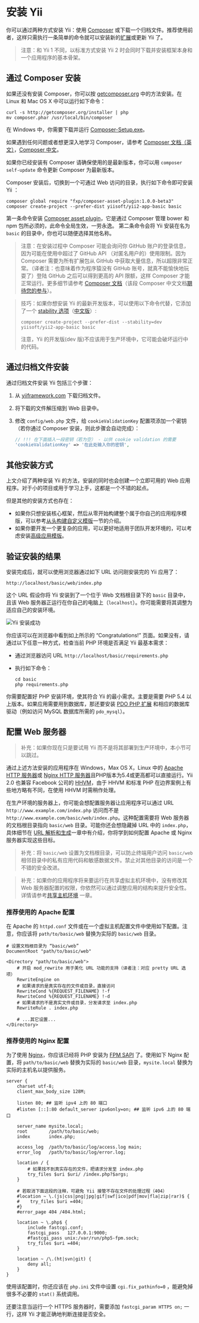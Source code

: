 安装 Yii
==============

你可以通过两种方式安装 Yii：使用 [Composer](http://getcomposer.org/) 或下载一个归档文件。推荐使用前者，这样只需执行一条简单的命令就可以安装新的[扩展](structure-extensions.md)或更新 Yii 了。

> 注意：和 Yii 1 不同，以标准方式安装 Yii 2 时会同时下载并安装框架本身和一个应用程序的基本骨架。


通过 Composer 安装 <a name="installing-via-composer"></a>
-----------------------

如果还没有安装 Composer，你可以按 [getcomposer.org](https://getcomposer.org/download/) 中的方法安装。在 Linux 和 Mac OS X 中可以运行如下命令：

    curl -s http://getcomposer.org/installer | php
    mv composer.phar /usr/local/bin/composer

在 Windows 中，你需要下载并运行 [Composer-Setup.exe](https://getcomposer.org/Composer-Setup.exe)。

如果遇到任何问题或者想更深入地学习 Composer，请参考 [Composer 文档（英文）](https://getcomposer.org/doc/)，[Composer 中文](https://github.com/5-say/composer-doc-cn)。

如果你已经安装有 Composer 请确保使用的是最新版本，你可以用 `composer self-update` 命令更新 Composer 为最新版本。

Composer 安装后，切换到一个可通过 Web 访问的目录，执行如下命令即可安装 Yii ：

    composer global require "fxp/composer-asset-plugin:1.0.0-beta3"
    composer create-project --prefer-dist yiisoft/yii2-app-basic basic

第一条命令安装 [Composer asset plugin](https://github.com/francoispluchino/composer-asset-plugin/)，它是通过 Composer 管理 bower 和 npm 包所必须的，此命令全局生效，一劳永逸。
第二条命令会将 Yii 安装在名为 `basic` 的目录中，你也可以随便选择其他名称。

> 注意：在安装过程中 Composer 可能会询问你 GitHub 账户的登录信息，因为可能在使用中超过了 GitHub API 
（对匿名用户的）使用限制。因为 Composer 需要为所有扩展包从 GitHub 
中获取大量信息，所以超限非常正常。（译者注：也意味着作为程序猿没有 GitHub 账号，就真不能愉快地玩耍了）登陆 GitHub 
之后可以得到更高的 API 限额，这样 Composer 才能正常运行。更多细节请参考 [Composer 
文档](https://getcomposer.org/doc/articles/troubleshooting.md#api-rate-limit-and-oauth-tokens)（该段 Composer 
中文文档[期待您的参与](https://github.com/5-say/composer-doc-cn/blob/master/cn-introduction/articles/troubleshooting.md#api-rate-limit-and-oauth-tokens)）。

> 技巧：如果你想安装 Yii 的最新开发版本，可以使用以下命令代替，它添加了一个 [stability 选项](https://getcomposer.org/doc/04-schema.md#minimum-stability)（[中文版](https://github.com/5-say/composer-doc-cn/blob/master/cn-introduction/04-schema.md#minimum-stability)）:
>
>     composer create-project --prefer-dist --stability=dev yiisoft/yii2-app-basic basic
>
> 注意，Yii 的开发版(dev 版)不应该用于生产环境中，它可能会破坏运行中的代码。


通过归档文件安装 <a name="installing-from-archive-file"></a>
-------------------------------

通过归档文件安装 Yii 包括三个步骤：

1. 从 [yiiframework.com](http://www.yiiframework.com/download/) 下载归档文件。
2. 将下载的文件解压缩到 Web 目录中。
3. 修改 `config/web.php` 文件，给 `cookieValidationKey` 配置项添加一个密钥（若你通过 Composer 安装，则此步骤会自动完成）：

   ```php
   // !!! 在下面插入一段密钥（若为空） - 以供 cookie validation 的需要
   'cookieValidationKey' => '在此处输入你的密钥',
   ```


其他安装方式 <a name="other-installation-options"></a>
--------------------------

上文介绍了两种安装 Yii 的方法，安装的同时也会创建一个立即可用的 Web 应用程序。对于小的项目或用于学习上手，这都是一个不错的起点。

但是其他的安装方式也存在：

* 如果你只想安装核心框架，然后从零开始构建整个属于你自己的应用程序模版，可以参考[从头构建自定义模版](tutorial-start-from-scratch.md)一节的介绍。
* 如果你要开发一个更复杂的应用，可以更好地适用于团队开发环境的，可以考虑安装[高级应用模版](tutorial-advanced-app.md)。


验证安装的结果 <a name="verifying-installation"></a>
--------------------------

安装完成后，就可以使用浏览器通过如下 URL 访问刚安装完的 Yii 应用了：

```
http://localhost/basic/web/index.php
```

这个 URL 假设你将 Yii 安装到了一个位于 Web 文档根目录下的 `basic` 目录中，且该 Web 服务器正运行在你自己的电脑上（`localhost`）。你可能需要将其调整为适应自己的安装环境。

![Yii 安装成功](images/start-app-installed.png)

你应该可以在浏览器中看到如上所示的 “Congratulations!” 页面。如果没有，请通过以下任意一种方式，检查当前 PHP 环境是否满足 Yii 最基本需求：

* 通过浏览器访问 URL `http://localhost/basic/requirements.php`
* 执行如下命令：

  ```
  cd basic
  php requirements.php
  ```

你需要配置好 PHP 安装环境，使其符合 Yii 的最小需求。主要是需要 PHP 5.4 以上版本。如果应用需要用到数据库，那还要安装 [PDO PHP 扩展](http://www.php.net/manual/zh/pdo.installation.php) 和相应的数据库驱动（例如访问 MySQL 数据库所需的 `pdo_mysql`）。


配置 Web 服务器 <a name="configuring-web-servers"></a>
-----------------------

>补充：如果你现在只是要试用 Yii 而不是将其部署到生产环境中，本小节可以跳过。

通过上述方法安装的应用程序在 Windows，Max OS X，Linux 中的 [Apache HTTP 服务器](http://httpd.apache.org/)或 [Nginx HTTP 服务器](http://nginx.org/)且PHP版本为5.4或更高都可以直接运行。Yii 2.0 也兼容 Facebook 公司的 [HHVM](http://hhvm.com/)，由于 HHVM 和标准 PHP 在边界案例上有些地方略有不同，在使用 HHVM 时需稍作处理。

在生产环境的服务器上，你可能会想配置服务器让应用程序可以通过 URL `http://www.example.com/index.php` 访问而不是 `http://www.example.com/basic/web/index.php`。这种配置需要将 Web 服务器的文档根目录指向 `basic/web` 目录。可能你还会想隐藏掉 URL 中的 `index.php`，具体细节在 [URL 解析和生成](runtime-url-handling.md)一章中有介绍，你将学到如何配置 Apache 或 Nginx 服务器实现这些目标。

>补充：将 `basic/web` 设置为文档根目录，可以防止终端用户访问 `basic/web` 相邻目录中的私有应用代码和敏感数据文件。禁止对其他目录的访问是一个不错的安全改进。

>补充：如果你的应用程序将来要运行在共享虚拟主机环境中，没有修改其 Web 服务器配置的权限，你依然可以通过调整应用的结构来提升安全性。详情请参考[共享主机环境](tutorial-shared-hosting.md) 一章。


### 推荐使用的 Apache 配置 <a name="recommended-apache-configuration"></a>

在 Apache 的 `httpd.conf` 文件或在一个虚拟主机配置文件中使用如下配置。注意，你应该将 `path/to/basic/web` 替换为实际的 `basic/web` 目录。

```
# 设置文档根目录为 “basic/web”
DocumentRoot "path/to/basic/web"

<Directory "path/to/basic/web">
    # 开启 mod_rewrite 用于美化 URL 功能的支持（译者注：对应 pretty URL 选项）
    RewriteEngine on
    # 如果请求的是真实存在的文件或目录，直接访问
    RewriteCond %{REQUEST_FILENAME} !-f
    RewriteCond %{REQUEST_FILENAME} !-d
    # 如果请求的不是真实文件或目录，分发请求至 index.php
    RewriteRule . index.php

    # ...其它设置...
</Directory>
```


### 推荐使用的 Nginx 配置 <a name="recommended-nginx-configuration"></a>

为了使用 [Nginx](http://wiki.nginx.org/)，你应该已经将 PHP 安装为 [FPM SAPI](http://php.net/install.fpm) 了。使用如下 Nginx 配置，将 `path/to/basic/web` 替换为实际的 `basic/web` 目录，`mysite.local` 替换为实际的主机名以提供服务。

```
server {
    charset utf-8;
    client_max_body_size 128M;

    listen 80; ## 监听 ipv4 上的 80 端口
    #listen [::]:80 default_server ipv6only=on; ## 监听 ipv6 上的 80 端口

    server_name mysite.local;
    root        /path/to/basic/web;
    index       index.php;

    access_log  /path/to/basic/log/access.log main;
    error_log   /path/to/basic/log/error.log;

    location / {
        # 如果找不到真实存在的文件，把请求分发至 index.php
        try_files $uri $uri/ /index.php?$args;
    }

    # 若取消下面这段的注释，可避免 Yii 接管不存在文件的处理过程（404）
    #location ~ \.(js|css|png|jpg|gif|swf|ico|pdf|mov|fla|zip|rar)$ {
    #    try_files $uri =404;
    #}
    #error_page 404 /404.html;

    location ~ \.php$ {
        include fastcgi.conf;
        fastcgi_pass   127.0.0.1:9000;
        #fastcgi_pass unix:/var/run/php5-fpm.sock;
        try_files $uri =404;
    }

    location ~ /\.(ht|svn|git) {
        deny all;
    }
}
```

使用该配置时，你还应该在 `php.ini` 文件中设置 `cgi.fix_pathinfo=0` ，能避免掉很多不必要的 `stat()` 系统调用。

还要注意当运行一个 HTTPS 服务器时，需要添加 `fastcgi_param HTTPS on;` 一行，这样 Yii 才能正确地判断连接是否安全。
